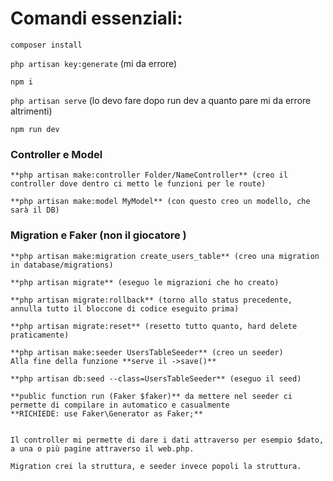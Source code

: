 # Comandi essenziali: #

`composer install`

`php artisan key:generate` (mi da errore)

`npm i`

`php artisan serve` (lo devo fare dopo run dev a quanto pare mi da errore altrimenti)

`npm run dev`



### Controller e Model ###
```
**php artisan make:controller Folder/NameController** (creo il controller dove dentro ci metto le funzioni per le route)

**php artisan make:model MyModel** (con questo creo un modello, che sarà il DB)

```



### Migration e Faker (non il giocatore ) ###
```
**php artisan make:migration create_users_table** (creo una migration in database/migrations)

**php artisan migrate** (eseguo le migrazioni che ho creato)

**php artisan migrate:rollback** (torno allo status precedente, annulla tutto il bloccone di codice eseguito prima)

**php artisan migrate:reset** (resetto tutto quanto, hard delete praticamente)

**php artisan make:seeder UsersTableSeeder** (creo un seeder)
Alla fine della funzione **serve il ->save()**

**php artisan db:seed --class=UsersTableSeeder** (eseguo il seed)

**public function run (Faker $faker)** da mettere nel seeder ci permette di compilare in automatico e casualmente
**RICHIEDE: use Faker\Generator as Faker;**


Il controller mi permette di dare i dati attraverso per esempio $dato, a una o più pagine attraverso il web.php.

Migration crei la struttura, e seeder invece popoli la struttura.